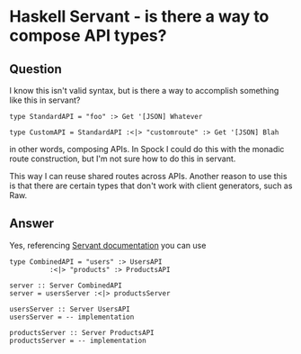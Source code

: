 
# Haskell Servant - is there a way to compose API types?

## Question
      
I know this isn't valid syntax, but is there a way to accomplish something like this in servant?

    type StandardAPI = "foo" :> Get '[JSON] Whatever
    
    type CustomAPI = StandardAPI :<|> "customroute" :> Get '[JSON] Blah
    

in other words, composing APIs. In Spock I could do this with the monadic route construction, but I'm not sure how to do this in servant.

This way I can reuse shared routes across APIs. Another reason to use this is that there are certain types that don't work with client generators, such as Raw.
## Answer
      
Yes, referencing [Servant documentation](http://haskell-servant.github.io/tutorial/0.4/server.html#nested-apis) you can use

    type CombinedAPI = "users" :> UsersAPI
              :<|> "products" :> ProductsAPI
    
    server :: Server CombinedAPI
    server = usersServer :<|> productsServer
    
    usersServer :: Server UsersAPI
    usersServer = -- implementation
    
    productsServer :: Server ProductsAPI
    productsServer = -- implementation
    